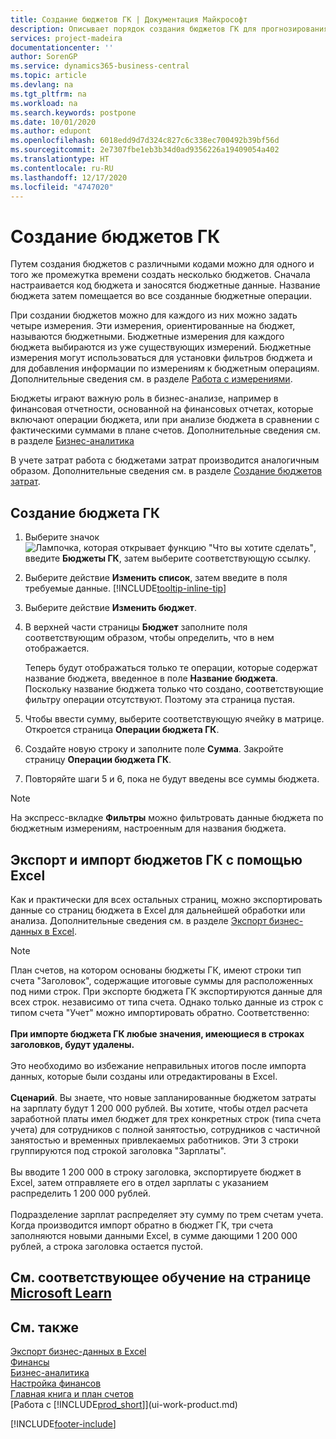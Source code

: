 ```yaml
---
title: Создание бюджетов ГК | Документация Майкрософт
description: Описывает порядок создания бюджетов ГК для прогнозирования различных финансовых действий и назначения измерений для целей бизнес-анализа.
services: project-madeira
documentationcenter: ''
author: SorenGP
ms.service: dynamics365-business-central
ms.topic: article
ms.devlang: na
ms.tgt_pltfrm: na
ms.workload: na
ms.search.keywords: postpone
ms.date: 10/01/2020
ms.author: edupont
ms.openlocfilehash: 6018edd9d7d324c827c6c338ec700492b39bf56d
ms.sourcegitcommit: 2e7307fbe1eb3b34d0ad9356226a19409054a402
ms.translationtype: HT
ms.contentlocale: ru-RU
ms.lasthandoff: 12/17/2020
ms.locfileid: "4747020"
---
```

# <a name="create-gl-budgets"></a>Создание бюджетов ГК
Путем создания бюджетов с различными кодами можно для одного и того же промежутка времени создать несколько бюджетов. Сначала настраивается код бюджета и заносятся бюджетные данные. Название бюджета затем помещается во все созданные бюджетные операции.  

При создании бюджетов можно для каждого из них можно задать четыре измерения. Эти измерения, ориентированные на бюджет, называются бюджетными. Бюджетные измерения для каждого бюджета выбираются из уже существующих измерений. Бюджетные измерения могут использоваться для установки фильтров бюджета и для добавления информации по измерениям к бюджетным операциям. Дополнительные сведения см. в разделе [Работа с измерениями](finance-dimensions.md).

Бюджеты играют важную роль в бизнес-анализе, например в финансовая отчетности, основанной на финансовых отчетах, которые включают операции бюджета, или при анализе бюджета в сравнении с фактическими суммами в плане счетов. Дополнительные сведения см. в разделе [Бизнес-аналитика](bi.md)

В учете затрат работа с бюджетами затрат производится аналогичным образом. Дополнительные сведения см. в разделе [Создание бюджетов затрат](finance-create-cost-budgets.md).    

## <a name="to-create-a-new-gl-budget"></a>Создание бюджета ГК  
1. Выберите значок ![Лампочка, которая открывает функцию "Что вы хотите сделать"](media/ui-search/search_small.png "Что вы хотите сделать"), введите **Бюджеты ГК**, затем выберите соответствующую ссылку.  
2. Выберите действие **Изменить список**, затем введите в поля требуемые данные. [!INCLUDE[tooltip-inline-tip](includes/tooltip-inline-tip_md.md)]  
3. Выберите действие **Изменить бюджет**.
4. В верхней части страницы **Бюджет** заполните поля соответствующим образом, чтобы определить, что в нем отображается.  

    Теперь будут отображаться только те операции, которые содержат название бюджета, введенное в поле **Название бюджета**. Поскольку название бюджета только что создано, соответствующие фильтру операции отсутствуют. Поэтому эта страница пустая.  
5. Чтобы ввести сумму, выберите соответствующую ячейку в матрице. Откроется страница **Операции бюджета ГК**.  
6. Создайте новую строку и заполните поле **Сумма**. Закройте страницу **Операции бюджета ГК**.  
7. Повторяйте шаги 5 и 6, пока не будут введены все суммы бюджета.  

> [!NOTE]  
>  На экспресс-вкладке **Фильтры** можно фильтровать данные бюджета по бюджетным измерениям, настроенным для названия бюджета.

## <a name="exporting-and-importing-gl-budgets-with-excel"></a>Экспорт и импорт бюджетов ГК с помощью Excel
Как и практически для всех остальных страниц, можно экспортировать данные со страниц бюджета в Excel для дальнейшей обработки или анализа. Дополнительные сведения см. в разделе [Экспорт бизнес-данных в Excel](about-export-data.md).

> [!NOTE]
> План счетов, на котором основаны бюджеты ГК, имеют строки тип счета "Заголовок", содержащие итоговые суммы для расположенных под ними строк. При экспорте бюджета ГК экспортируются данные для всех строк. независимо от типа счета. Однако только данные из строк с типом счета "Учет" можно импортировать обратно. Соответственно: <br /><br /> **При импорте бюджета ГК любые значения, имеющиеся в строках заголовков, будут удалены.** <br /><br /> Это необходимо во избежание неправильных итогов после импорта данных, которые были созданы или отредактированы в Excel.<br /><br /> **Сценарий**. Вы знаете, что новые запланированные бюджетом затраты на зарплату будут 1 200 000 рублей. Вы хотите, чтобы отдел расчета заработной платы имел бюджет для трех конкретных строк (типа счета учета) для сотрудников с полной занятостью, сотрудников с частичной занятостью и временных привлекаемых работников. Эти 3 строки группируются под строкой заголовка "Зарплаты".<br /><br />Вы вводите 1 200 000 в строку заголовка, экспортируете бюджет в Excel, затем отправляете его в отдел зарплаты с указанием распределить 1 200 000 рублей.<br /><br /> Подразделение зарплат распределяет эту сумму по трем счетам учета. Когда производится импорт обратно в бюджет ГК, три счета заполняются новыми данными Excel, в сумме дающими 1 200 000 рублей, а строка заголовка остается пустой.

## <a name="see-related-training-at-microsoft-learn"></a>См. соответствующее обучение на странице [Microsoft Learn](/learn/modules/budgets-exchange-rates-dynamics-365-business-central/index)

## <a name="see-also"></a>См. также
[Экспорт бизнес-данных в Excel](about-export-data.md)  
[Финансы](finance.md)  
[Бизнес-аналитика](bi.md)  
[Настройка финансов](finance-setup-finance.md)  
[Главная книга и план счетов](finance-general-ledger.md)  
[Работа с [!INCLUDE[prod_short](includes/prod_short.md)]](ui-work-product.md)  


[!INCLUDE[footer-include](includes/footer-banner.md)]